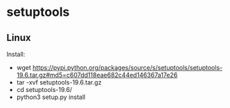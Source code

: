 # setuptools

## Linux

Install:

*   wget <https://pypi.python.org/packages/source/s/setuptools/setuptools-19.6.tar.gz#md5=c607dd118eae682c44ed146367a17e26>
*   tar -xvf setuptools-19.6.tar.gz
*   cd setuptools-19.6/
*   python3 setup.py install
